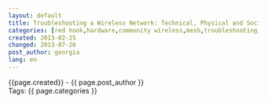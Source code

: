 ```yaml
---
layout: default
title: Troubleshooting a Wireless Network: Technical, Physical and Social Needs
categories: [red hook,hardware,community wireless,mesh,troubleshooting,site visits,maintenance]
created: 2013-02-25
changed: 2013-07-26
post_author: georgia
lang: en
---
```

 <div class="meta">
  <span class="author">{{page.created}} - {{ page.post_author }}</span>
</div>
<div class="tags">Tags: {{ page.categories }}</div>